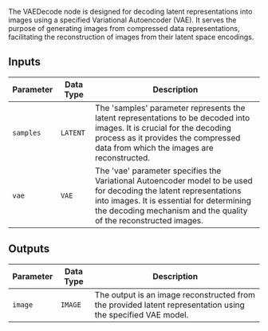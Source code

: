 
The VAEDecode node is designed for decoding latent representations into images using a specified Variational Autoencoder (VAE). It serves the purpose of generating images from compressed data representations, facilitating the reconstruction of images from their latent space encodings.

## Inputs

| Parameter | Data Type | Description |
|-----------|-------------|-------------|
| `samples` | `LATENT`    | The 'samples' parameter represents the latent representations to be decoded into images. It is crucial for the decoding process as it provides the compressed data from which the images are reconstructed. |
| `vae`     | `VAE`       | The 'vae' parameter specifies the Variational Autoencoder model to be used for decoding the latent representations into images. It is essential for determining the decoding mechanism and the quality of the reconstructed images. |

## Outputs

| Parameter | Data Type | Description |
|-----------|-------------|-------------|
| `image`   | `IMAGE`     | The output is an image reconstructed from the provided latent representation using the specified VAE model. |
